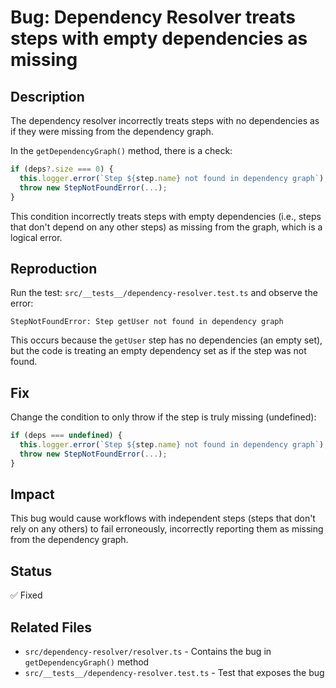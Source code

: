# Bug: Dependency Resolver treats steps with empty dependencies as missing

## Description

The dependency resolver incorrectly treats steps with no dependencies as if they were missing from the dependency graph.

In the `getDependencyGraph()` method, there is a check:

```typescript
if (deps?.size === 0) {
  this.logger.error(`Step ${step.name} not found in dependency graph`);
  throw new StepNotFoundError(...);
}
```

This condition incorrectly treats steps with empty dependencies (i.e., steps that don't depend on any other steps) as missing from the graph, which is a logical error.

## Reproduction

Run the test: `src/__tests__/dependency-resolver.test.ts` and observe the error:

```
StepNotFoundError: Step getUser not found in dependency graph
```

This occurs because the `getUser` step has no dependencies (an empty set), but the code is treating an empty dependency set as if the step was not found.

## Fix

Change the condition to only throw if the step is truly missing (undefined):

```typescript
if (deps === undefined) {
  this.logger.error(`Step ${step.name} not found in dependency graph`);
  throw new StepNotFoundError(...);
}
```

## Impact

This bug would cause workflows with independent steps (steps that don't rely on any others) to fail erroneously, incorrectly reporting them as missing from the dependency graph.

## Status

✅ Fixed

## Related Files

- `src/dependency-resolver/resolver.ts` - Contains the bug in `getDependencyGraph()` method
- `src/__tests__/dependency-resolver.test.ts` - Test that exposes the bug
